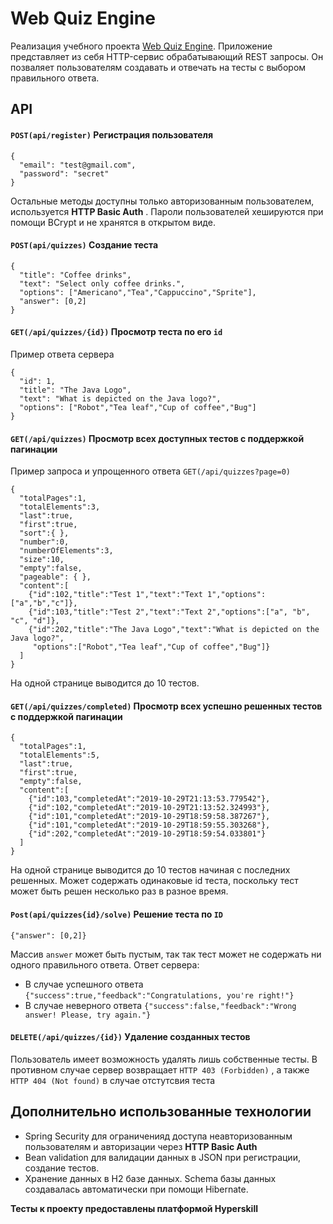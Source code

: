 # Web Quiz Engine
Реализация учебного проекта [Web Quiz Engine](https://hyperskill.org/projects/91?track=1).
Приложение представляет из себя HTTP-сервис обрабатывающий REST запросы. Он позваляет пользователям
создавать и отвечать на тесты с выбором правильного ответа.

## API
#### `POST(api/register)` Регистрация пользователя
```
{
  "email": "test@gmail.com",
  "password": "secret"
}
```

Остальные методы доступны только авторизованным пользователем, используется **HTTP Basic Auth** .
Пароли пользователей хешируются при помощи BCrypt и не хранятся в открытом виде.
#### `POST(api/quizzes)`  Создание теста
```
{
  "title": "Coffee drinks",
  "text": "Select only coffee drinks.",
  "options": ["Americano","Tea","Cappuccino","Sprite"],
  "answer": [0,2]
}
```
#### `GET(/api/quizzes/{id})`  Просмотр теста  по его `id`
Пример ответа сервера 
```
{
  "id": 1,
  "title": "The Java Logo",
  "text": "What is depicted on the Java logo?",
  "options": ["Robot","Tea leaf","Cup of coffee","Bug"]
}
```
#### `GET(/api/quizzes)` Просмотр всех доступных тестов с поддержкой пагинации
Пример запроса и упрощенного ответа
` GET(/api/quizzes?page=0) `
```
{
  "totalPages":1,
  "totalElements":3,
  "last":true,
  "first":true,
  "sort":{ },
  "number":0,
  "numberOfElements":3,
  "size":10,
  "empty":false,
  "pageable": { },
  "content":[
    {"id":102,"title":"Test 1","text":"Text 1","options":["a","b","c"]},
    {"id":103,"title":"Test 2","text":"Text 2","options":["a", "b", "c", "d"]},
    {"id":202,"title":"The Java Logo","text":"What is depicted on the Java logo?",
     "options":["Robot","Tea leaf","Cup of coffee","Bug"]}
  ]
}
```
На одной странице выводится до 10 тестов.

#### `GET(/api/quizzes/completed)` Просмотр всех успешно решенных тестов с поддержкой пагинации 
```
{
  "totalPages":1,
  "totalElements":5,
  "last":true,
  "first":true,
  "empty":false,
  "content":[
    {"id":103,"completedAt":"2019-10-29T21:13:53.779542"},
    {"id":102,"completedAt":"2019-10-29T21:13:52.324993"},
    {"id":101,"completedAt":"2019-10-29T18:59:58.387267"},
    {"id":101,"completedAt":"2019-10-29T18:59:55.303268"},
    {"id":202,"completedAt":"2019-10-29T18:59:54.033801"}
  ]
}
```
На одной странице выводится до 10 тестов начиная с последних решенных. Может содержать
одинаковые id теста, поскольку тест может быть решен несколько раз в разное время.
#### `Post(api/quizzes{id}/solve)` Решение теста по `ID` 
```
{"answer": [0,2]}
```
Массив `answer` может быть пустым, так так тест может не содержать ни одного правильного ответа.
Ответ сервера:
* В случае успешного ответа 
``` {"success":true,"feedback":"Congratulations, you're right!"} ```
* В случае неверного ответа
``` {"success":false,"feedback":"Wrong answer! Please, try again."} ```
#### `DELETE(/api/quizzes/{id})` Удаление созданных тестов
Пользователь имеет возможность удалять лишь собственные тесты.
В противном случае сервер возвращает `HTTP 403 (Forbidden)` , а также `HTTP 404 (Not found)` в случае отстутсвия теста
## Дополнительно использованные технологии
* Spring Security для ограниченияд доступа неавторизованным пользователям и авторизации через  **HTTP Basic Auth**
* Bean validation для валидации данных в JSON при регистрации, создание тестов.
* Хранение данных в H2 базе данных. Schema базы данных создавалась автоматически при помощи Hibernate.

**Тесты к проекту предоставлены платформой Hyperskill**
